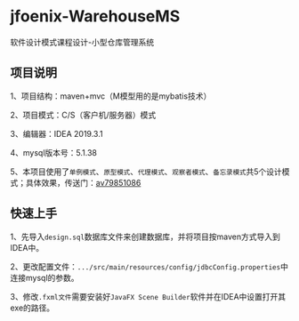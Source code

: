 # jfoenix-WarehouseMS

软件设计模式课程设计-小型仓库管理系统

## 项目说明

1、项目结构：maven+mvc（M模型用的是mybatis技术）

2、项目模式：C/S（客户机/服务器）模式

3、编辑器：IDEA 2019.3.1

4、mysql版本号：5.1.38

5、本项目使用了`单例模式`、`原型模式`、`代理模式`、`观察者模式`、`备忘录模式`共5个设计模式；具体效果，传送门：[av79851086](https://www.bilibili.com/video/av79851086/)

## 快速上手

1、先导入`design.sql`数据库文件来创建数据库，并将项目按maven方式导入到IDEA中。

2、更改配置文件：`.../src/main/resources/config/jdbcConfig.properties`中连接mysql的参数。

3、修改`.fxml文件`需要安装好`JavaFX Scene Builder`软件并在IDEA中设置打开其exe的路径。


